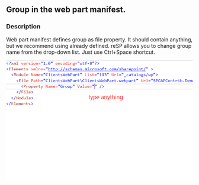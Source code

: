 ## Group in the web part manifest.

### Description
Web part manifest defines group as file property. It should contain anything, but we recommend using already defined.
reSP allows you to change group name from the drop-down list.
Just use Ctrl+Space shortcut.

![Group in the web part manifest image](../../../assets/webpartgroup.gif)